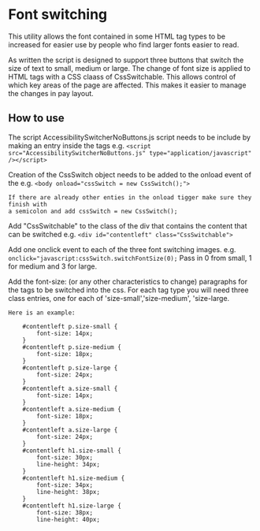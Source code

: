 # Font switching
This utility allows the font contained in some HTML tag types to be increased for easier use by people who find larger fonts easier to read.

As written the script is designed to support three buttons that switch the size of text to small, medium or large. The change of font size is applied to HTML tags with a CSS claass of CssSwitchable. This allows control of which key areas of the page are affected. This makes it easier to manage the changes in pay layout.

How to use
------------
The script AccessibilitySwitcherNoButtons.js script needs to be include by making an entry inside the <head>
    tags e.g.
   ```<script src="AccessibilitySwitcherNoButtons.js" type="application/javascript" /></script>```
  
Creation of the CssSwitch object needs to be added to the onload event of the <body>
    e.g.
    ```<body onload="cssSwitch = new CssSwitch();">```

    If there are already other enties in the onload tigger make sure they finish with
    a semicolon and add cssSwitch = new CssSwitch();

Add "CssSwitchable" to the class of the div that contains the content that can
    be switched e.g.
    ```<div id="contentleft" class="CssSwitchable">```

Add one onclick event to each of the three font switching images.
    e.g.  
    ```onclick="javascript:cssSwitch.switchFontSize(0);```
    Pass in 0 from small, 1 for medium and 3 for large.


Add the font-size: (or any other characteristics to change) paragraphs for the
    tags to be switched into the css. For each tag type you will need three class
    entries, one for each of  'size-small','size-medium', 'size-large.

    Here is an example:
```
	#contentleft p.size-small {
		font-size: 14px;
	}
	#contentleft p.size-medium {
		font-size: 18px;
	}
	#contentleft p.size-large {
		font-size: 24px;
	}
	#contentleft a.size-small {
		font-size: 14px;
	}
	#contentleft a.size-medium {
		font-size: 18px;
	}
	#contentleft a.size-large {
		font-size: 24px;
	}
	#contentleft h1.size-small {
		font-size: 30px;
		line-height: 34px;
	}
	#contentleft h1.size-medium {
		font-size: 34px;
		line-height: 38px;
	}
	#contentleft h1.size-large {
		font-size: 38px;
		line-height: 40px;
```
